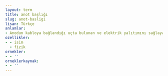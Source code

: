 ```yaml
---
layout: term
title: anot başlığı
slug: anot-basligi
lisan: Türkçe
anlamlar:
- Anodun kabloya bağlandığı uçta bulunan ve elektrik yalıtımını sağlayan kapak
ozellikler:
- - isim
  - fizik
ornekler:
- - ''
orneklerkaynak:
- - ''
---
```

